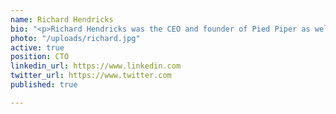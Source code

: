 ```yaml
---
name: Richard Hendricks
bio: "<p>Richard Hendricks was the CEO and founder of Pied Piper as well as PiperNet,</p>"
photo: "/uploads/richard.jpg"
active: true
position: CTO
linkedin_url: https://www.linkedin.com
twitter_url: https://www.twitter.com
published: true

---
```

